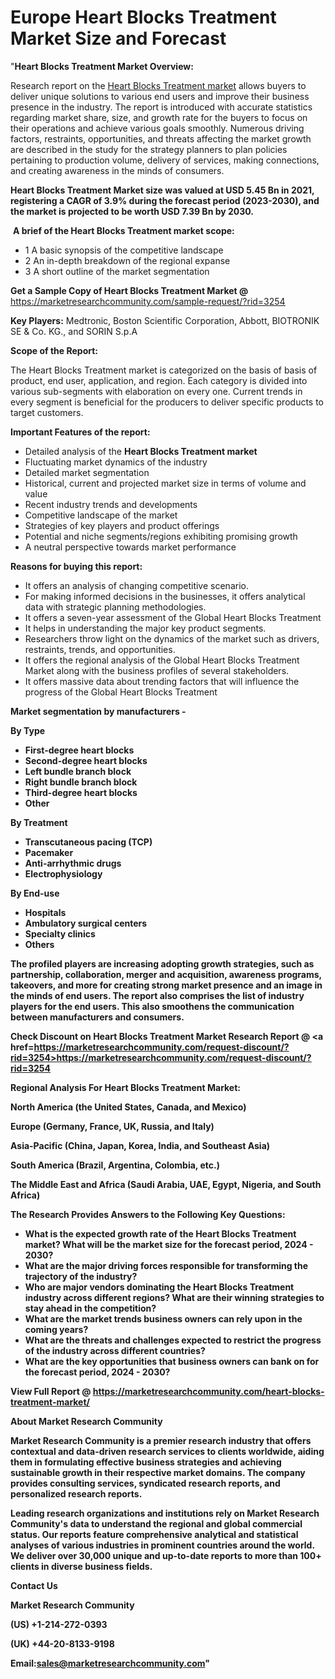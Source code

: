 # Europe Heart Blocks Treatment Market Size and Forecast
"<strong>Heart Blocks Treatment Market Overview:</strong>

Research report on the <a href=https://marketresearchcommunity.com/heart-blocks-treatment-market/>Heart Blocks Treatment market</a> allows buyers to deliver unique solutions to various end users and improve their business presence in the industry. The report is introduced with accurate statistics regarding market share, size, and growth rate for the buyers to focus on their operations and achieve various goals smoothly. Numerous driving factors, restraints, opportunities, and threats affecting the market growth are described in the study for the strategy planners to plan policies pertaining to production volume, delivery of services, making connections, and creating awareness in the minds of consumers.

<strong>Heart Blocks Treatment Market size was valued at USD 5.45 Bn in 2021, registering a CAGR of 3.9% during the forecast period (2023-2030), and the market is projected to be worth USD 7.39 Bn by 2030.</strong>

 <Strong>A brief of the Heart Blocks Treatment market scope:</Strong>
<ul>
 <li>1  A basic synopsis of the competitive landscape</li>
 <li>2  An in-depth breakdown of the regional expanse</li>
 <li>3  A short outline of the market segmentation</li>
</ul>
<strong>Get a Sample Copy of Heart Blocks Treatment Market @ </b></strong><a href=https://marketresearchcommunity.com/sample-request/?rid=3254><u>https://marketresearchcommunity.com/sample-request/?rid=3254</u></a>

<strong>Key Players:</strong> 
Medtronic, Boston Scientific Corporation, Abbott, BIOTRONIK SE &amp; Co. KG., and SORIN S.p.A

<strong>Scope of the Report:</strong>

The Heart Blocks Treatment market is categorized on the basis of basis of product, end user, application, and region. Each category is divided into various sub-segments with elaboration on every one. Current trends in every segment is beneficial for the producers to deliver specific products to target customers.

<strong><b>Important Features of the report:</b></strong>
<ul>
  <li>Detailed analysis of the <strong><b>Heart Blocks Treatment </b></strong><strong><b>market</b></strong></li>
  <li>Fluctuating market dynamics of the industry</li>
  <li>Detailed market segmentation</li>
  <li>Historical, current and projected market size in terms of volume and value</li>
  <li>Recent industry trends and developments</li>
  <li>Competitive landscape of the market</li>
  <li>Strategies of key players and product offerings</li>
  <li>Potential and niche segments/regions exhibiting promising growth</li>
  <li>A neutral perspective towards market performance</li>
</ul>
<strong><b>Reasons for buying this report:</b></strong>
<ul>
  <li>It offers an analysis of changing competitive scenario.</li>
  <li>For making informed decisions in the businesses, it offers analytical data with strategic planning methodologies.</li>
  <li>It offers a seven-year assessment of the Global Heart Blocks Treatment</li>
  <li>It helps in understanding the major key product segments.</li>
  <li>Researchers throw light on the dynamics of the market such as drivers, restraints, trends, and opportunities.</li>
  <li>It offers the regional analysis of the Global Heart Blocks Treatment Market along with the business profiles of several stakeholders.</li>
  <li>It offers massive data about trending factors that will influence the progress of the Global Heart Blocks Treatment</li>
</ul>

<strong>Market segmentation by manufacturers -</strong>


<strong><strong>By Type</strong></h4>
<ul>
 	<li>First-degree heart blocks</li>
 	<li>Second-degree heart blocks</li>
 	<li>Left bundle branch block</li>
 	<li>Right bundle branch block</li>
 	<li>Third-degree heart blocks</li>
 	<li>Other</li>
</ul>
<strong><strong>By Treatment</strong></h4>
<ul>
 	<li>Transcutaneous pacing (TCP)</li>
 	<li>Pacemaker</li>
 	<li>Anti-arrhythmic drugs</li>
 	<li>Electrophysiology</li>
</ul>
<strong><strong>By End-use</strong></h4>
<ul>
 	<li>Hospitals</li>
 	<li>Ambulatory surgical centers</li>
 	<li>Specialty clinics</li>
 	<li>Others</li>
</ul>

The profiled players are increasing adopting growth strategies, such as partnership, collaboration, merger and acquisition, awareness programs, takeovers, and more for creating strong market presence and an image in the minds of end users. The report also comprises the list of industry players for the end users. This also smoothens the communication between manufacturers and consumers.

<strong><b>Check Discount on Heart Blocks Treatment Market Research Report @ </b></strong><a href=https://marketresearchcommunity.com/request-discount/?rid=3254><u>https://marketresearchcommunity.com/request-discount/?rid=3254</u></a>

<strong>Regional Analysis For Heart Blocks Treatment Market:</strong>

<strong>North America</strong> (the United States, Canada, and Mexico)

<strong>Europe</strong> (Germany, France, UK, Russia, and Italy)

<strong>Asia-Pacific</strong> (China, Japan, Korea, India, and Southeast Asia)

<strong>South America</strong> (Brazil, Argentina, Colombia, etc.)

<strong>The Middle East and Africa</strong> (Saudi Arabia, UAE, Egypt, Nigeria, and South Africa)

<strong>The Research Provides Answers to the Following Key Questions:</strong>
<ul>
 	<li>What is the expected growth rate of the Heart Blocks Treatment market? What will be the market size for the forecast period, 2024 - 2030?</li>
 	<li>What are the major driving forces responsible for transforming the trajectory of the industry?</li>
 	<li>Who are major vendors dominating the Heart Blocks Treatment industry across different regions? What are their winning strategies to stay ahead in the competition?</li>
 	<li>What are the market trends business owners can rely upon in the coming years?</li>
 	<li>What are the threats and challenges expected to restrict the progress of the industry across different countries?</li>
 	<li>What are the key opportunities that business owners can bank on for the forecast period, 2024 - 2030?</li>
</ul>

<strong>View Full Report @</strong> <a href=https://marketresearchcommunity.com/heart-blocks-treatment-market/>https://marketresearchcommunity.com/heart-blocks-treatment-market/</a>

<strong>About Market Research Community</strong>

Market Research Community is a premier research industry that offers contextual and data-driven research services to clients worldwide, aiding them in formulating effective business strategies and achieving sustainable growth in their respective market domains. The company provides consulting services, syndicated research reports, and personalized research reports.

Leading research organizations and institutions rely on Market Research Community's data to understand the regional and global commercial status. Our reports feature comprehensive analytical and statistical analyses of various industries in prominent countries around the world. We deliver over 30,000 unique and up-to-date reports to more than 100+ clients in diverse business fields.

<strong>Contact Us</strong>

<strong>Market Research Community</strong>

(US) +1-214-272-0393

(UK) +44-20-8133-9198

<strong>Email:</strong>sales@marketresearchcommunity.com"
